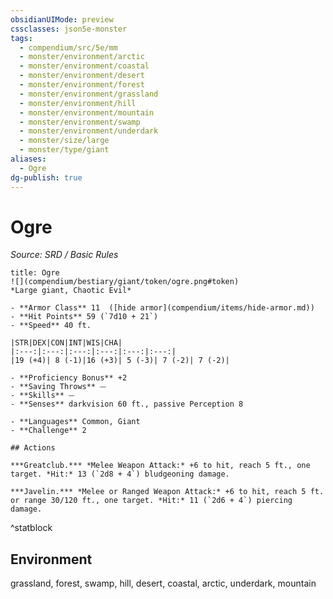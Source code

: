 ```yaml
---
obsidianUIMode: preview
cssclasses: json5e-monster
tags:
  - compendium/src/5e/mm
  - monster/environment/arctic
  - monster/environment/coastal
  - monster/environment/desert
  - monster/environment/forest
  - monster/environment/grassland
  - monster/environment/hill
  - monster/environment/mountain
  - monster/environment/swamp
  - monster/environment/underdark
  - monster/size/large
  - monster/type/giant
aliases:
  - Ogre
dg-publish: true
---
```

# Ogre
*Source: SRD / Basic Rules*  

```ad-statblock
title: Ogre
![](compendium/bestiary/giant/token/ogre.png#token)
*Large giant, Chaotic Evil*

- **Armor Class** 11  ([hide armor](compendium/items/hide-armor.md))
- **Hit Points** 59 (`7d10 + 21`)
- **Speed** 40 ft.

|STR|DEX|CON|INT|WIS|CHA|
|:---:|:---:|:---:|:---:|:---:|:---:|
|19 (+4)| 8 (-1)|16 (+3)| 5 (-3)| 7 (-2)| 7 (-2)|

- **Proficiency Bonus** +2
- **Saving Throws** ⏤
- **Skills** ⏤
- **Senses** darkvision 60 ft., passive Perception 8

- **Languages** Common, Giant
- **Challenge** 2

## Actions

***Greatclub.*** *Melee Weapon Attack:* +6 to hit, reach 5 ft., one target. *Hit:* 13 (`2d8 + 4`) bludgeoning damage.

***Javelin.*** *Melee or Ranged Weapon Attack:* +6 to hit, reach 5 ft. or range 30/120 ft., one target. *Hit:* 11 (`2d6 + 4`) piercing damage.
```
^statblock

## Environment

grassland, forest, swamp, hill, desert, coastal, arctic, underdark, mountain